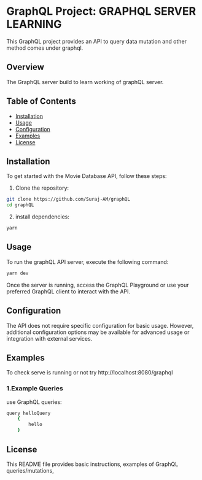 # GraphQL Project: GRAPHQL SERVER LEARNING

This GraphQL project provides an API to query data mutation and other method comes under graphql.

## Overview

The GraphQL server build to learn working of graphQL server.

## Table of Contents

- [Installation](#installation)
- [Usage](#usage)
- [Configuration](#configuration)
- [Examples](#examples)
- [License](#license)

## Installation

To get started with the Movie Database API, follow these steps:

1. Clone the repository:
```bash
git clone https://github.com/Suraj-AM/graphQL
cd graphQL
```

2. install dependencies:
```bash
yarn
```

## Usage
To run the graphQL API server, execute the following command:
```bash
yarn dev
```

Once the server is running, access the GraphQL Playground or use your preferred GraphQL client to interact with the API.

## Configuration
The API does not require specific configuration for basic usage. However, additional configuration options may be available for advanced usage or integration with external services.

## Examples
To check serve is running or not try http://localhost:8080/graphql

### 1.Example Queries
use GraphQL queries:
```bash
query helloQuery 
    {
        hello
    }
```

## License

This README file provides basic instructions, examples of GraphQL queries/mutations,


